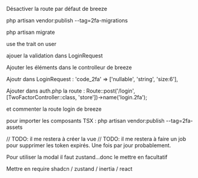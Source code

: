 Désactiver la route par défaut de breeze

php artisan vendor:publish --tag=2fa-migrations

php artisan migrate

use the trait on user

ajouer la validation dans LoginRequest

Ajouter les éléments dans le controlleur de breeze



Ajoutr dans LoginRequest :           'code_2fa' => ['nullable', 'string', 'size:6'],


Ajouter dans auth.php la route :  Route::post('/login', [TwoFactorController::class, 'store'])->name('login.2fa');

et commenter la route login de breeze


pour importer les composants TSX :  php artisan vendor:publish --tag=2fa-assets


// TODO: il me restera à créer la vue
// TODO: il me restera à faire un job pour supprimer les token expirés. Une fois par jour probablement.


Pour utiliser la modal il faut zustand...donc le mettre en facultatif

Mettre en require shadcn / zustand / inertia / react